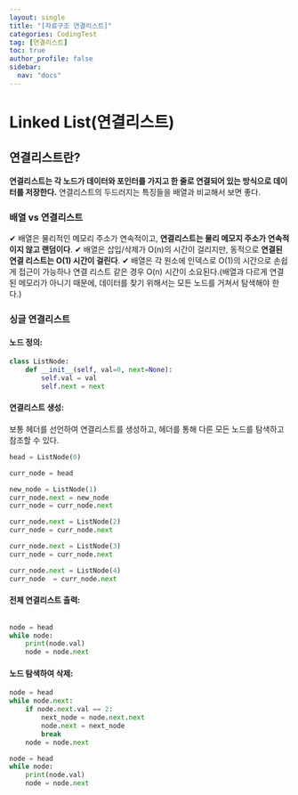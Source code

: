 ```yaml
---
layout: single
title: "[자료구조 연결리스트]"
categories: CodingTest
tag: [연결리스트]
toc: true
author_profile: false
sidebar:
  nav: "docs"
---
```


# Linked List(연결리스트)

## 연결리스트란?

**연결리스트는 각 노드가 데이터와 포인터를 가지고 한 줄로 연결되어 있는 방식으로 데이터를 저장한다.** 연결리스트의 두드러지는 특징들을 배열과 비교해서 보면 좋다.

### 배열 vs 연결리스트

✔ 배열은 물리적인 메모리 주소가 연속적이고, **연결리스트는 물리 메모지 주소가 연속적이지 않고 랜덤이다**.
✔ 배열은 삽입/삭제가 O(n)의 시간이 걸리지만, 동적으로 **연결된 연결 리스트는 O(1) 시간이 걸린다**.
✔ 배열은 각 원소에 인덱스로 O(1)의 시간으로 손쉽게 접근이 가능하나 연결 리스트 같은 경우 O(n) 시간이 소요된다.(배열과 다르게 연결된 메모리가 아니기 때문에, 데이터를 찾기 위해서는 모든 노드를 거쳐서 탐색해야 한다.)

### 싱글 연결리스트

#### 노드 정의:

```python
class ListNode:
    def __init__(self, val=0, next=None):
        self.val = val
        self.next = next
```

#### 연결리스트 생성:

보통 헤더를 선언하여 연결리스트를 생성하고, 헤더를 통해 다른 모든 노드를 탐색하고 참조할 수 있다.

```python
head = ListNode(0)

curr_node = head

new_node = ListNode(1)
curr_node.next = new_node
curr_node = curr_node.next

curr_node.next = ListNode(2)
curr_node = curr_node.next

curr_node.next = ListNode(3)
curr_node = curr_node.next

curr_node.next = ListNode(4)
curr_node  = curr_node.next

```

#### 전체 연결리스트 출력:

```python

node = head
while node:
    print(node.val)
    node = node.next

```

#### 노드 탐색하여 삭제:

```python
node = head
while node.next:
    if node.next.val == 2:
        next_node = node.next.next
        node.next = next_node
        break
    node = node.next

node = head
while node:
    print(node.val)
    node = node.next
```
